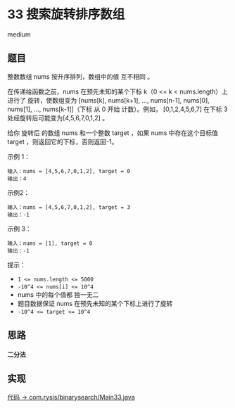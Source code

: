 # 33 搜索旋转排序数组

medium

## 题目

整数数组 nums 按升序排列，数组中的值 互不相同 。

在传递给函数之前，nums 在预先未知的某个下标 k（0 <= k < nums.length）上进行了 旋转，使数组变为 [nums[k], nums[k+1], ..., nums[n-1], nums[0], nums[1], ..., nums[k-1]]（下标 从 0 开始 计数）。例如， [0,1,2,4,5,6,7] 在下标 3 处经旋转后可能变为[4,5,6,7,0,1,2] 。

给你 旋转后 的数组 nums 和一个整数 target ，如果 nums 中存在这个目标值 target ，则返回它的下标，否则返回-1。

示例 1：
```
输入：nums = [4,5,6,7,0,1,2], target = 0
输出：4
```
示例2：
```
输入：nums = [4,5,6,7,0,1,2], target = 3
输出：-1
```
示例 3：
```
输入：nums = [1], target = 0
输出：-1
```

提示：

- `1 <= nums.length <= 5000`
- `-10^4 <= nums[i] <= 10^4`
- nums 中的每个值都 独一无二
- 题目数据保证 nums 在预先未知的某个下标上进行了旋转
- `-10^4 <= target <= 10^4`

## 思路

#### 二分法


## 实现

[代码 -> com.rysis/binarysearch/Main33.java](../../src/com/rysis/binarysearch/Main33.java)